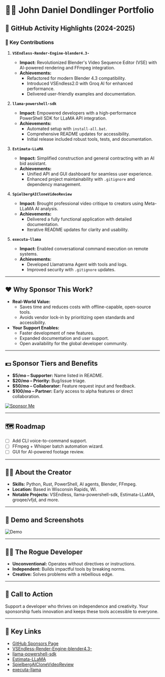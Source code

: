 # 🏴‍☠️ John Daniel Dondlinger Portfolio

## 🧠 GitHub Activity Highlights (2024-2025)

### 🚀 Key Contributions

1. **`VSEndless-Render-Engine-blender4.3-`**
   - **Impact:** Revolutionized Blender's Video Sequence Editor (VSE) with AI-powered rendering and FFmpeg integration.
   - **Achievements:**
     - Refactored for modern Blender 4.3 compatibility.
     - Introduced VSEndless2.0 with Groq AI for enhanced performance.
     - Delivered user-friendly examples and documentation.

2. **`llama-powershell-sdk`**
   - **Impact:** Empowered developers with a high-performance PowerShell SDK for LLaMA API integration.
   - **Achievements:**
     - Automated setup with `install-all.bat`.
     - Comprehensive README updates for accessibility.
     - Initial release included robust tools, tests, and documentation.

3. **`Estimata-LLaMA`**
   - **Impact:** Simplified construction and general contracting with an AI bid assistant.
   - **Achievements:**
     - Unified API and GUI dashboard for seamless user experience.
     - Enhanced project maintainability with `.gitignore` and dependency management.

4. **`SpielbergAICloneVideoReview`**
   - **Impact:** Brought professional video critique to creators using Meta-LLaMA AI analysis.
   - **Achievements:**
     - Delivered a fully functional application with detailed documentation.
     - Iterative README updates for clarity and usability.

5. **`executa-llama`**
   - **Impact:** Enabled conversational command execution on remote systems.
   - **Achievements:**
     - Developed Llamatrama Agent with tools and logs.
     - Improved security with `.gitignore` updates.

---

## ❤️ Why Sponsor This Work?

- **Real-World Value:**
  - Saves time and reduces costs with offline-capable, open-source tools.
  - Avoids vendor lock-in by prioritizing open standards and accessibility.
- **Your Support Enables:**
  - Faster development of new features.
  - Expanded documentation and user support.
  - Open availability for the global developer community.

---

## 💵 Sponsor Tiers and Benefits

- **$5/mo – Supporter:** Name listed in README.
- **$20/mo – Priority:** Bug/issue triage.
- **$50/mo – Collaborator:** Feature request input and feedback.
- **$100/mo – Partner:** Early access to alpha features or direct collaboration.

[![Sponsor Me](https://img.shields.io/badge/Sponsor%20Me-GitHub%20Sponsors-blue)](https://github.com/sponsors/yavru421)

---

## 🗺️ Roadmap

- [ ] Add CLI voice-to-command support.
- [ ] FFmpeg + Whisper batch automation wizard.
- [ ] GUI for AI-powered footage review.

---

## 🧑‍💻 About the Creator

- **Skills:** Python, Rust, PowerShell, AI agents, Blender, FFmpeg.
- **Location:** Based in Wisconsin Rapids, WI.
- **Notable Projects:** VSEndless, llama-powershell-sdk, Estimata-LLaMA, groqee/vfjd, and more.

---

## 📸 Demo and Screenshots

![Demo](https://user-images.githubusercontent.com/your-user-id/demo-placeholder.gif)

---

## 🏴‍☠️ The Rogue Developer

- **Unconventional:** Operates without directives or instructions.
- **Independent:** Builds impactful tools by breaking norms.
- **Creative:** Solves problems with a rebellious edge.

---

## 📢 Call to Action

Support a developer who thrives on independence and creativity. Your sponsorship fuels innovation and keeps these tools accessible to everyone.

---

## 🔗 Key Links

- [GitHub Sponsors Page](https://github.com/sponsors/yavru421)
- [VSEndless-Render-Engine-blender4.3-](https://github.com/yavru421/VSEndless-Render-Engine-blender4.3-)
- [llama-powershell-sdk](https://github.com/yavru421/llama-powershell-sdk)
- [Estimata-LLaMA](https://github.com/yavru421/Estimata-LLaMA)
- [SpielbergAICloneVideoReview](https://github.com/yavru421/SpielbergAICloneVideoReview)
- [executa-llama](https://github.com/yavru421/executa-llama)